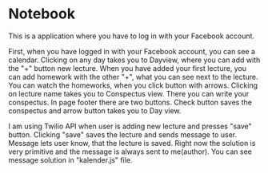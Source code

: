 # Notebook

This is a application where you have to log in with your Facebook account. 

First, when you have logged in with your Facebook account, you can see a calendar. Clicking on any day takes you to
Dayview, where you can add with the "+" button new lecture. When you have added your first lecture, you can add homework with 
the other "+", what you can see next to the lecture. You can watch the homeworks, when you click button with arrows. 
Clicking on lecture name takes you to Conspectus view. There you can write your conspectus. In page footer there are two buttons. 
Check button saves the conspectus and arrow button takes you to Day view.

I am using Twilio API when user is adding new lecture and presses "save" button. Clicking "save" saves the lecture and sends message to
user. Message lets user know, that the lecture is saved. Right now the solution is very primitive and the message is 
always sent to me(author). You can see message solution in "kalender.js" file.

